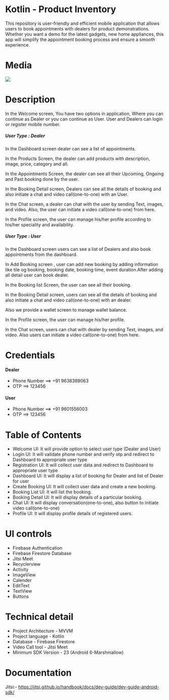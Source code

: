 # Kotlin - Product Inventory

This repository is user-friendly and efficient mobile application that allows users to book appointments with dealers for product demonstrations. Whether you want a demo for the latest gadgets, new home appliances, this app will simplify the appointment booking process and ensure a smooth experience.

# Media

![](https://github.com/TOPSinfo/android_product_inventory/blob/main/media/product_inventory.gif)

# Description

In the Welcome screen, You have two options in application, Where you can continue as Dealer or you can continue as User. User and Dealers can login or register mobile number.

##### User Type : Dealer

In the Dashboard screen dealer can see a list of appointments.

In the Products Screen, the dealer can add products with description, image, price, category and all.

In the Appointments Screen, the dealer can see all their Upcoming, Ongoing and Past booking done by the user.

In the Booking Detail screen, Dealers can see all the details of booking and also initiate a chat and video call(one-to-one) with an User.

In the Chat screen, a dealer can chat with the user by sending Text, images, and video. Also, the user can initiate a video call(one-to-one) from here.

In the Profile screen, the user can manage his/her profile according to his/her speciality and availability.

##### User Type : User

In the Dashboard screen users can see a list of Dealers and also book appointments from the dashboard.

In Add Booking screen , user can add new booking by adding information like tile og booking, booking date, booking time, event duration.After adding all detail user can book dealer.

In the Booking list Screen, the user can see all their booking.

In the Booking Detail screen, users can see all the details of booking and also initiate a chat and video call(one-to-one) with an dealer.

Also we provide a wallet screen to manage wallet balance.

In the Profile screen, the user can manage his/her profile.

In the Chat screen, users can chat with dealer by sending Text, images, and video. Also users can initiate a video call(one-to-one) from here.

# Credentials

#### Dealer

- Phone Number ==> +91 9638389063
- OTP ==> 123456

#### User

- Phone Number ==> +91 9601556003
- OTP ==> 123456

# Table of Contents

- Welcome UI: It will provide option to select user type (Dealer and User)
- Login UI: It will validate phone number and verify otp and redirect to Dashboard to appropriate user type
- Registration UI: It will collect user data and redirect to Dashboard to appropriate user type
- Dashboard UI: It will display a list of booking for Dealer and list of Dealer for user
- Create Booking UI: It will collect user data and create a new booking.
- Booking List UI: It will list the booking.
- Booking Detail UI: It will display details of a particular booking.
- Chat UI: It will display conversation(one-to-one), also button to initiate video call(one-to-one)
- Profile UI: It will display profile details of registered users.

# UI controls

- Firebase Authentication
- Firebase Firestore Database
- Jitsi Meet
- Recyclerview
- Activity
- ImageView
- Calender
- EditText
- TextView
- Buttons

# Technical detail

- Project Architecture - MVVM
- Project language - Kotlin
- Database - Firebase Firestore
- Video Call tool - Jitsi Meet
- Minimum SDK Version - 23 (Android 6-Marshmallow)


# Documentation

Jitsi:- https://jitsi.github.io/handbook/docs/dev-guide/dev-guide-android-sdk/


